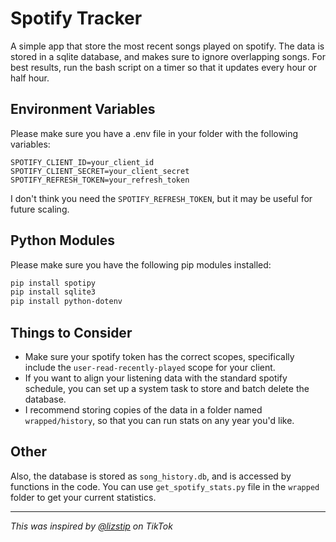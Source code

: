 # Spotify Tracker
A simple app that store the most recent songs played on spotify. The data is stored in a sqlite database, and makes sure to ignore overlapping songs. For best results, run the bash script on a timer so that it updates every hour or half hour.

## Environment Variables
Please make sure you have a .env file in your folder with the following variables:

```dotenv
SPOTIFY_CLIENT_ID=your_client_id
SPOTIFY_CLIENT_SECRET=your_client_secret
SPOTIFY_REFRESH_TOKEN=your_refresh_token
```

I don't think you need the `SPOTIFY_REFRESH_TOKEN`, but it may be useful for future scaling.

## Python Modules
Please make sure you have the following pip modules installed:

```bash
pip install spotipy
pip install sqlite3
pip install python-dotenv
```

## Things to Consider
- Make sure your spotify token has the correct scopes, specifically include the `user-read-recently-played` scope for your client.
- If you want to align your listening data with the standard spotify schedule, you can set up a system task to store and batch delete the database.
- I recommend storing copies of the data in a folder named `wrapped/history`, so that you can run stats on any year you'd like.

## Other
Also, the database is stored as `song_history.db`, and is accessed by functions in the code. You can use `get_spotify_stats.py` file in the `wrapped` folder to get your current statistics.

---

*This was inspired by [@lizstip](https://www.tiktok.com/@lizstip?_t=8rxwoJUhOo6&_r=1) on TikTok*
